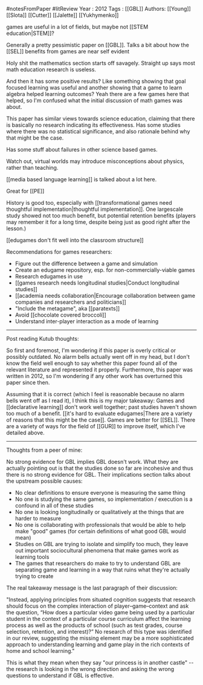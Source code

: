 #notesFromPaper #litReview
Year   : 2012
Tags   : [[GBL]]
Authors: [[Young]] [[Slota]] [[Cutter]] [[Jalette]] [[Yukhymenko]]

games are useful in a lot of fields, but maybe not [[STEM education|STEM]]?

Generally a pretty pessimistic paper on [[GBL]]. Talks a bit about how the [[SEL]] benefits from games are near self evident

Holy shit the mathematics section starts off savagely. Straight up says most math education research is useless.

And then it has some positive results? Like something showing that goal focused learning was useful and another showing that a game to learn algebra helped learning outcomes? Yeah there are a few games here that helped, so I'm confused what the initial discussion of math games was about.

This paper has similar views towards science education, claiming that there is basically no research indicating its effectiveness. Has some studies where there was no statistical significance, and also rationale behind why that might be the case.

Has some stuff about failures in other science based games.

Watch out, virtual worlds may introduce misconceptions about physics, rather than teaching.

[[media based language learning]] is talked about a lot here.

Great for [[PE]]

History is good too, especially with [[transformational games need thoughtful implementation|thoughtful implementation]]. One largescale study showed not too much benefit, but potential retention benefits (players may remember it for a long time, despite being just as good right after the lesson.)

[[edugames don't fit well into the classroom structure]]

Recommendations for games researchers:

 - Figure out the difference between a game and simulation
 - Create an edugame repository, esp. for non-commercially-viable games
 - Research edugames in use
 - [[games research needs longitudinal studies|Conduct longitudinal studies]]
 - [[academia needs collaboration|Encourage collaboration between game companies and researchers and politicians]]
 - "Include the metagame", aka [[paratexts]]
 - Avoid [[chocolate covered broccoli]]
 - Understand inter-player interaction as a mode of learning

----

Post reading Kutub thoughts:

So first and foremost, I'm wondering if this paper is overly critical or possibly outdated. No alarm bells actually went off in my head, but I don't know the field well enough to say whether this paper found all of the relevant literature and represented it properly. Furthermore, this paper was written in 2012, so I'm wondering if any other work has overturned this paper since then.

Assuming that it is correct (which I feel is reasonable because no alarm bells went off as I read it), I think this is my major takeaway: Games and [[declarative learning]] don't work well together; past studies haven't shown too much of a benefit. [[it's hard to evaluate edugames|There are a variety of reasons that this might be the case]]. Games are better for [[SEL]]. There are a variety of ways for the field of [[GUR]] to improve itself, which I've detailed above.

----

Thoughts from a peer of mine:

No strong evidence for GBL implies GBL doesn't work. What they are actually pointing out is that the studies done so far are incohesive and thus there is no strong evidence for GBL. Their implications section talks about the upstream possible causes:

 - No clear definitions to ensure everyone is measuring the same thing
 - No one is studying the same games, so implementation / execution is a confound in all of these studies
 - No one is looking longitudinally or qualitatively at the things that are harder to measure
 - No one is collaborating with professionals that would be able to help make "good" games (for certain definitions of what good GBL would mean)
 - Studies on GBL are trying to isolate and simplify too much, they leave out important sociocultural phenomena that make games work as learning tools
 - The games that researchers do make to try to understand GBL are separating game and learning in a way that ruins what they're actually trying to create

The real takeaway message is the last paragraph of their discussion:

"Instead, applying principles from situated cognition suggests that research should focus on the complex interaction of player–game–context and ask the question, “How does a particular video game being used by a particular student in the context of a particular course curriculum affect the learning process as well as the products of school (such as test grades, course selection, retention, and interest)?” No research of this type was identified in our review, suggesting the missing element may be a more sophisticated approach to understanding learning and game play in the rich contexts of home and school learning."

This is what they mean when they say "our princess is in another castle" -- the research is looking in the wrong direction and asking the wrong questions to understand if GBL is effective.

